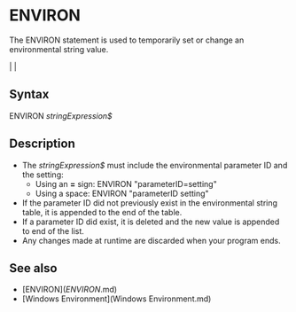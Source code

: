 # ENVIRON

The ENVIRON statement is used to temporarily set or change an environmental string value.

  

|  |

## Syntax

ENVIRON *stringExpression$*
  

## Description

* The *stringExpression$* must include the environmental parameter ID and the setting:
	+ Using an **=** sign: ENVIRON "parameterID=setting"
	+ Using a space: ENVIRON "parameterID setting"
* If the parameter ID did not previously exist in the environmental string table, it is appended to the end of the table.
* If a parameter ID did exist, it is deleted and the new value is appended to end of the list.
* Any changes made at runtime are discarded when your program ends.

  

## See also

* [ENVIRON$](ENVIRON$.md)
* [Windows Environment](Windows Environment.md)

  
